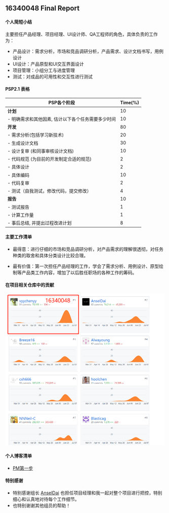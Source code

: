 ## 16340048 Final Report

#### 个人简短小结

主要担任产品经理、项目经理、UI设计师、QA工程师的角色，具体负责的工作为：

- 产品设计：需求分析，市场和竞品调研分析，产品需求、设计文档书写，用例设计
- UI设计：产品原型和UI交互界面设计
- 项目管理：小组分工与进度管理
- 测试：对成品的可用性和交互性进行测试

#### PSP2.1 表格

| PSP各个阶段                                        | Time(%) |
| -------------------------------------------------- | ------- |
| **计划**                                           | 10      |
| - 明确需求和其他因素, 估计以下各个任务需要多少时间 | 10      |
| **开发**                                           | 80      |
| - 需求分析(包括学习新技术)                         | 20      |
| - 生成设计文档                                     | 30      |
| - 设计复审 (和同事审核设计文档)                    | 10      |
| - 代码规范 (为目前的开发制定合适的规范)            | 2       |
| - 具体设计                                         | 2       |
| - 具体编码                                         | 10      |
| - 代码复审                                         | 2       |
| - 测试（自我测试，修改代码，提交修改）             | 4       |
| **报告**                                           | 10      |
| - 测试报告                                         | 1       |
| - 计算工作量                                       | 1       |
| - 事后总结, 并提出过程改进计划                     | 8       |



#### 主要工作清单

- 最得意：进行仔细的市场和竞品调研分析，对产品需求的理解很透彻，对任务种类的取舍和具体分类设计比较合理。

- 最有价值：第一次担任产品经理的工作，学会了需求分析、用例设计、原型绘制等产品类工作内容，增加了以后胜任职场的各种工作的筹码。

#### 在项目相关仓库中的贡献

![](https://raw.githubusercontent.com/vyychenyy/vyychenyy.github.io/master/_posts/gongxian.png)



#### 个人博客清单

- [PM第一步](https://vyychenyy.github.io/2019/06/28/WorkReport.html)

  
#### 特别感谢

 - 特别感谢组长 [AnselDai](https://github.com/AnselDai) 也担任项目经理和我一起对整个项目进行把控，特别细心和认真地对待每个工作细节。
 - 也特别谢谢其他组员的帮助！
  

  
